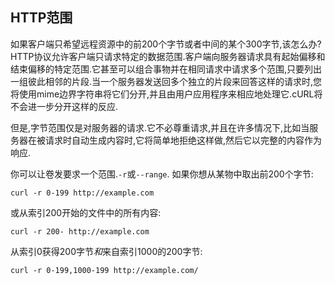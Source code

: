 
## HTTP范围

如果客户端只希望远程资源中的前200个字节或者中间的某个300字节,该怎么办?HTTP协议允许客户端只请求特定的数据范围.客户端向服务器请求具有起始偏移和结束偏移的特定范围.它甚至可以组合事物并在相同请求中请求多个范围,只要列出一组彼此相邻的片段.当一个服务器发送回多个独立的片段来回答这样的请求时,您将使用mime边界字符串将它们分开,并且由用户应用程序来相应地处理它.cURL将不会进一步分开这样的反应.

但是,字节范围仅是对服务器的请求.它不必尊重请求,并且在许多情况下,比如当服务器在被请求时自动生成内容时,它将简单地拒绝这样做,然后它以完整的内容作为响应.

<!-- the above is duplicated at libcurl-http-ranges.md -->

你可以让卷发要求一个范围.`-r`或`--range`. 如果你想从某物中取出前200个字节:

```
curl -r 0-199 http://example.com
```

或从索引200开始的文件中的所有内容:

```
curl -r 200- http://example.com
```

从索引0获得200字节*和*来自索引1000的200字节:

```
curl -r 0-199,1000-199 http://example.com/
```
